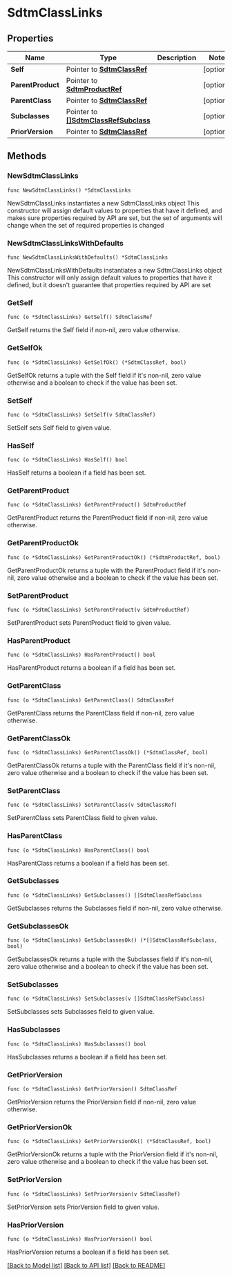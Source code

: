 # SdtmClassLinks

## Properties

Name | Type | Description | Notes
------------ | ------------- | ------------- | -------------
**Self** | Pointer to [**SdtmClassRef**](SdtmClassRef.md) |  | [optional] 
**ParentProduct** | Pointer to [**SdtmProductRef**](SdtmProductRef.md) |  | [optional] 
**ParentClass** | Pointer to [**SdtmClassRef**](SdtmClassRef.md) |  | [optional] 
**Subclasses** | Pointer to [**[]SdtmClassRefSubclass**](SdtmClassRefSubclass.md) |  | [optional] 
**PriorVersion** | Pointer to [**SdtmClassRef**](SdtmClassRef.md) |  | [optional] 

## Methods

### NewSdtmClassLinks

`func NewSdtmClassLinks() *SdtmClassLinks`

NewSdtmClassLinks instantiates a new SdtmClassLinks object
This constructor will assign default values to properties that have it defined,
and makes sure properties required by API are set, but the set of arguments
will change when the set of required properties is changed

### NewSdtmClassLinksWithDefaults

`func NewSdtmClassLinksWithDefaults() *SdtmClassLinks`

NewSdtmClassLinksWithDefaults instantiates a new SdtmClassLinks object
This constructor will only assign default values to properties that have it defined,
but it doesn't guarantee that properties required by API are set

### GetSelf

`func (o *SdtmClassLinks) GetSelf() SdtmClassRef`

GetSelf returns the Self field if non-nil, zero value otherwise.

### GetSelfOk

`func (o *SdtmClassLinks) GetSelfOk() (*SdtmClassRef, bool)`

GetSelfOk returns a tuple with the Self field if it's non-nil, zero value otherwise
and a boolean to check if the value has been set.

### SetSelf

`func (o *SdtmClassLinks) SetSelf(v SdtmClassRef)`

SetSelf sets Self field to given value.

### HasSelf

`func (o *SdtmClassLinks) HasSelf() bool`

HasSelf returns a boolean if a field has been set.

### GetParentProduct

`func (o *SdtmClassLinks) GetParentProduct() SdtmProductRef`

GetParentProduct returns the ParentProduct field if non-nil, zero value otherwise.

### GetParentProductOk

`func (o *SdtmClassLinks) GetParentProductOk() (*SdtmProductRef, bool)`

GetParentProductOk returns a tuple with the ParentProduct field if it's non-nil, zero value otherwise
and a boolean to check if the value has been set.

### SetParentProduct

`func (o *SdtmClassLinks) SetParentProduct(v SdtmProductRef)`

SetParentProduct sets ParentProduct field to given value.

### HasParentProduct

`func (o *SdtmClassLinks) HasParentProduct() bool`

HasParentProduct returns a boolean if a field has been set.

### GetParentClass

`func (o *SdtmClassLinks) GetParentClass() SdtmClassRef`

GetParentClass returns the ParentClass field if non-nil, zero value otherwise.

### GetParentClassOk

`func (o *SdtmClassLinks) GetParentClassOk() (*SdtmClassRef, bool)`

GetParentClassOk returns a tuple with the ParentClass field if it's non-nil, zero value otherwise
and a boolean to check if the value has been set.

### SetParentClass

`func (o *SdtmClassLinks) SetParentClass(v SdtmClassRef)`

SetParentClass sets ParentClass field to given value.

### HasParentClass

`func (o *SdtmClassLinks) HasParentClass() bool`

HasParentClass returns a boolean if a field has been set.

### GetSubclasses

`func (o *SdtmClassLinks) GetSubclasses() []SdtmClassRefSubclass`

GetSubclasses returns the Subclasses field if non-nil, zero value otherwise.

### GetSubclassesOk

`func (o *SdtmClassLinks) GetSubclassesOk() (*[]SdtmClassRefSubclass, bool)`

GetSubclassesOk returns a tuple with the Subclasses field if it's non-nil, zero value otherwise
and a boolean to check if the value has been set.

### SetSubclasses

`func (o *SdtmClassLinks) SetSubclasses(v []SdtmClassRefSubclass)`

SetSubclasses sets Subclasses field to given value.

### HasSubclasses

`func (o *SdtmClassLinks) HasSubclasses() bool`

HasSubclasses returns a boolean if a field has been set.

### GetPriorVersion

`func (o *SdtmClassLinks) GetPriorVersion() SdtmClassRef`

GetPriorVersion returns the PriorVersion field if non-nil, zero value otherwise.

### GetPriorVersionOk

`func (o *SdtmClassLinks) GetPriorVersionOk() (*SdtmClassRef, bool)`

GetPriorVersionOk returns a tuple with the PriorVersion field if it's non-nil, zero value otherwise
and a boolean to check if the value has been set.

### SetPriorVersion

`func (o *SdtmClassLinks) SetPriorVersion(v SdtmClassRef)`

SetPriorVersion sets PriorVersion field to given value.

### HasPriorVersion

`func (o *SdtmClassLinks) HasPriorVersion() bool`

HasPriorVersion returns a boolean if a field has been set.


[[Back to Model list]](../README.md#documentation-for-models) [[Back to API list]](../README.md#documentation-for-api-endpoints) [[Back to README]](../README.md)


